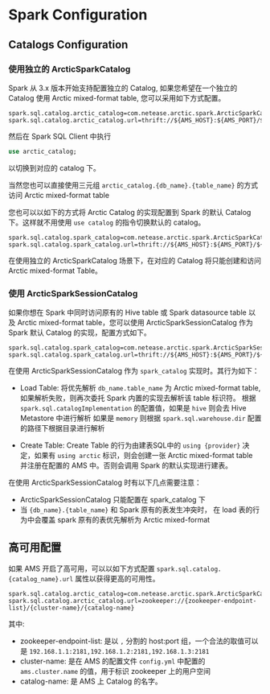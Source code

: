 # Spark Configuration

## Catalogs Configuration

### 使用独立的 ArcticSparkCatalog

Spark 从 3.x 版本开始支持配置独立的 Catalog, 如果您希望在一个独立的 Catalog 使用 Arctic mixed-format table,
您可以采用如下方式配置。

```properties
spark.sql.catalog.arctic_catalog=com.netease.arctic.spark.ArcticSparkCatalog
spark.sql.catalog.arctic_catalog.url=thrift://${AMS_HOST}:${AMS_PORT}/${AMS_CATALOG_NAME_HIVE}
```

然后在 Spark SQL Client 中执行

```sql
use arctic_catalog;
```

以切换到对应的 catalog 下。

当然您也可以直接使用三元组 `arctic_catalog.{db_name}.{table_name}` 的方式访问 Arctic mixed-format table

您也可以以如下的方式将 Arctic Catalog 的实现配置到 Spark 的默认 Catalog 下。这样就不用使用 `use catalog` 的指令切换默认的
catalog。

```properties
spark.sql.catalog.spark_catalog=com.netease.arctic.spark.ArcticSparkCatalog
spark.sql.catalog.spark_catalog.url=thrift://${AMS_HOST}:${AMS_PORT}/${AMS_CATALOG_NAME_HIVE}
```

在使用独立的 ArcticSparkCatalog 场景下，在对应的 Catalog 将只能创建和访问 Arctic mixed-format Table。

### 使用 ArcticSparkSessionCatalog

如果你想在 Spark 中同时访问原有的 Hive table 或 Spark datasource table 以及 Arctic mixed-format table，您可以使用
ArcticSparkSessionCatalog 作为 Spark 默认 Catalog 的实现，配置方式如下。

```properties
spark.sql.catalog.spark_catalog=com.netease.arctic.spark.ArcticSparkSessionCatalog
spark.sql.catalog.spark_catalog.url=thrift://${AMS_HOST}:${AMS_PORT}/${AMS_CATALOG_NAME_HIVE}
```

在使用 ArcticSparkSessionCatalog 作为 `spark_catalog` 实现时。其行为如下：

- Load Table: 将优先解析 `db_name.table_name` 为 Arctic mixed-format table,
  如果解析失败，则再次委托 Spark 内置的实现去解析该 table 标识符。
  根据 `spark.sql.catalogImplementation` 的配置值，如果是 `hive` 则会去 Hive Metastore 中进行解析
  如果是 `memory` 则根据 `spark.sql.warehouse.dir` 配置的路径下根据目录进行解析

- Create Table: Create Table 的行为由建表SQL中的 `using {provider}` 决定，如果有 `using arctic` 标识，则会创建一张
  Arctic mixed-format table 并注册在配置的 AMS 中。否则会调用 Spark 的默认实现进行建表。

在使用 ArcticSparkSessionCatalog 时有以下几点需要注意：

- ArcticSparkSessionCatalog 只能配置在 spark_catalog 下
- 当 `{db_name}.{table_name}` 和 Spark 原有的表发生冲突时，
  在 load 表的行为中会覆盖 spark 原有的表优先解析为 Arctic mixed-format

## 高可用配置

如果 AMS 开启了高可用，可以以如下方式配置 `spark.sql.catalog.{catalog_name}.url` 属性以获得更高的可用性。

```properties
spark.sql.catalog.arctic_catalog=com.netease.arctic.spark.ArcticSparkCatalog
spark.sql.catalog.arctic_catalog.url=zookeeper://{zookeeper-endpoint-list}/{cluster-name}/{catalog-name}
```

其中:

- zookeeper-endpoint-list: 是以 `,` 分割的 host:port
  组，一个合法的取值可以是 `192.168.1.1:2181,192.168.1.2:2181,192.168.1.3:2181`
- cluster-name: 是在 AMS 的配置文件 `config.yml` 中配置的 `ams.cluster.name` 的值，用于标识 zookeeper 上的用户空间
- catalog-name: 是 AMS 上 Catalog 的名字。
